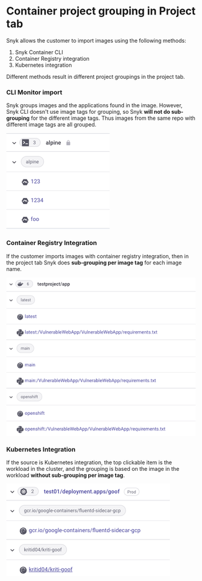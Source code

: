 # Container project grouping in Project tab

Snyk allows the customer to import images using the following methods:

1. Snyk Container CLI
2. Container Registry integration
3. Kubernetes integration

Different methods result in different project groupings in the project tab.

### CLI Monitor import

Snyk groups images and the applications found in the image. However, Snyk CLI doesn't use image tags for grouping, so Snyk **will not do sub-grouping** for the different image tags. Thus images from the same repo with different image tags are all grouped.

![](../../../.gitbook/assets/image.png)

### Container Registry Integration

If the customer imports images with container registry integration, then in the project tab Snyk does **sub-grouping per image tag** for each image name.

![](<../../../.gitbook/assets/Screenshot 2022-08-23 at 15.13.18.png>)

### Kubernetes Integration

If the source is Kubernetes integration, the top clickable item is the workload in the cluster, and the grouping is based on the image in the workload **without sub-grouping per image tag**.

![](<../../../.gitbook/assets/Screenshot 2022-08-22 at 19.37.56.png>)
